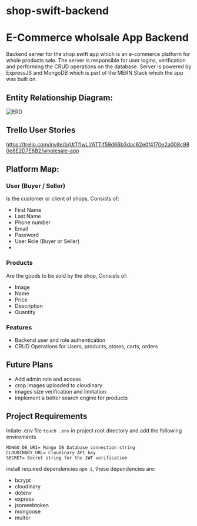 # shop-swift-backend

# E-Commerce wholsale App Backend 

Backend server for the shop swift app which is an e-commerce platform for whole products sale.
The server is responsible for user logins, verification and performing the CRUD operations on the database.
Server is powered by ExpressJS and MongoDB which is part of the MERN Stack whcih the app was built on.

## Entity Relationship Diagram: 
![ERD](https://github.com/iAliJ/shop-swift-backend/assets/47180374/81e48a28-2fc2-4b77-9fca-fa58f345c1bd)

## Trello User Stories

https://trello.com/invite/b/UtTfIwLI/ATTIf59d66b3dac62e0f4170e2a008c980e8E2D7E8B2/wholesale-app

## Platform Map: 

### User (Buyer / Seller)

Is the customer or client of shops, Consists of: 
* First Name
* Last Name 
* Phone number 
* Email 
* Password
* User Role (Buyer or Seller)
* 
### Products

Are the goods to be sold by the shop, Consists of: 
* Image
* Name
* Price
* Description
* Quantity 

### Features

* Backend user and role authentication
* CRUD Operations for Users, products, stores, carts, orders

## Future Plans

* Add admin role and access
* crop images uploaded to cloudinary
* images size verification and limitation
* implement a better search engine for products

## Project Requirements

Intiate .env file `touch .env` in project root directory and add the following enviroments
```
MONGO_DB_URI= Mongo DB Database connection string
CLOUDINARY_URL= Cloudinary API key
SECRET= Secret string for the JWT verification
```
install required dependencies `npm i`, these dependencies are:
* bcrypt
* cloudinary
* dotenv
* express
* jsonwebtoken
* mongoose
* multer
